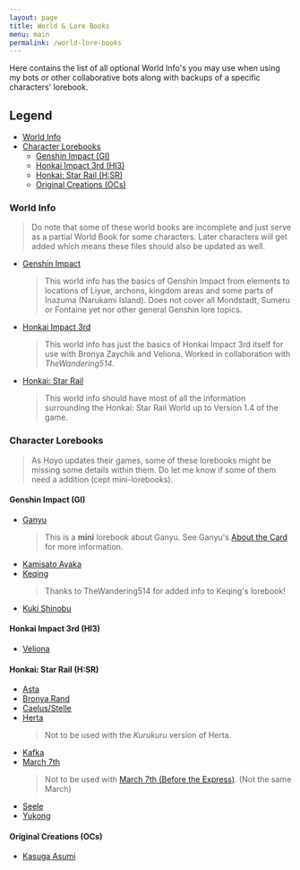 ```yaml
---
layout: page
title: World & Lore Books
menu: main
permalink: /world-lore-books
---
```


Here contains the list of all optional World Info's you may use when using my bots or other collaborative bots along with backups of a specific characters' lorebook.

## Legend
- [World Info](#world-info)
- [Character Lorebooks](#character-lorebooks)
   - [Genshin Impact (GI)](#genshin-impact-gi)
   - [Honkai Impact 3rd (HI3)](#honkai-impact-3rd-hi3)
   - [Honkai: Star Rail (H:SR)](#honkai-star-rail-hsr)
   - [Original Creations (OCs)](#original-creations-ocs)

### World Info

> Do note that some of these world books are incomplete and just serve as a partial World Book for some characters. Later characters will get added which means these files should also be updated as well.

- [Genshin Impact](world-info/GI-Core.json)
   > This world info has the basics of Genshin Impact from elements to locations of Liyue, archons, kingdom areas and some parts of Inazuma (Narukami Island). Does not cover all Mondstadt, Sumeru or Fontaine yet nor other general Genshin lore topics.

- [Honkai Impact 3rd](world-info/HI3-Core.json)
   > This world info has just the basics of Honkai Impact 3rd itself for use with Bronya Zaychik and Veliona. Worked in collaboration with *TheWandering514*.

- [Honkai: Star Rail](world-info/HSR.json)
   > This world info should have most of all the information surrounding the Honkai: Star Rail World up to Version 1.4 of the game. 

### Character Lorebooks

> As Hoyo updates their games, some of these lorebooks might be missing some details within them. Do let me know if some of them need a addition (cept mini-lorebooks).

#### Genshin Impact (GI)
- [Ganyu](./world-info/Mini%20Ganyu-WI.json)
   > This is a **mini** lorebook about Ganyu. See Ganyu's [About the Card]({{site.baseurl}}/ganyu#about-the-card) for more information.
- [Kamisato Ayaka](./world-info/Ayaka-WI.json)
- [Keqing](./world-info/Keqing-WI.json)
   > Thanks to TheWandering514 for added info to Keqing's lorebook!
- [Kuki Shinobu](./world-info/Shinobu-WI.json)

#### Honkai Impact 3rd (HI3)
- [Veliona](./world-info/Veliona_Lorebook_HI3.json)

#### Honkai: Star Rail (H:SR)
- [Asta](./world-info/Asta-WI.json)
- [Bronya Rand](./world-info/Bronya-WI.json)
- [Caelus/Stelle](./world-info/Trailblazer-WI.json)
- [Herta](./world-info/Herta-WI.json)
   > Not to be used with the *Kurukuru* version of Herta.
- [Kafka](./world-info/Kafka-WI.json)
- [March 7th](./world-info/March-WI.json)
   > Not to be used with [March 7th (Before the Express)]({{site.baseurl}}/march-7th-bte). (Not the same March)
- [Seele](./world-info/Seele-WI.json)
- [Yukong](./world-info/Yukong-WI.json)

#### Original Creations (OCs)
- [Kasuga Asumi](./world-info/Asumi-WI.json)